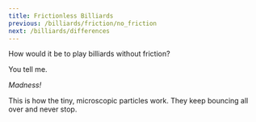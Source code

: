 ```yaml
---
title: Frictionless Billiards
previous: /billiards/friction/no_friction
next: /billiards/differences
---
```


<script>
    var sim = createSimulation({
        initialize: function(simulation) {
            var p = simulation.parameters;
            p.friction = 0;
            p.boxWidth = 30;

            initBilliards(simulation, 16);

    		setToolbarAvailableTools(simulation.toolbar, ["impulse"]);
        }
    });
</script>


How would it be to play billiards without friction?

You tell me.

<script>
    cue(isBilliardsTriangleSplit(sim));
    endStep();
</script>

_Madness!_

This is how the tiny, microscopic particles work. They keep bouncing all over and never stop.
